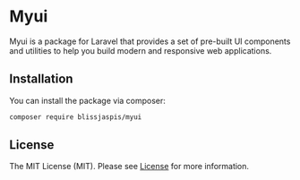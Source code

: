 # Myui

Myui is a package for Laravel that provides a set of pre-built UI components and utilities to help you build modern and responsive web applications.

## Installation

You can install the package via composer:

```bash
composer require blissjaspis/myui
```

## License

The MIT License (MIT). Please see [License](LICENSE) for more information.